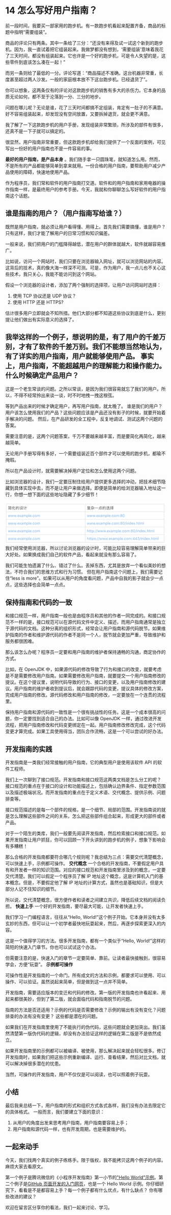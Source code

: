 # 14 怎么写好用户指南？

前一段时间，我要买一部家用的跑步机。有一款跑步机看起来配置齐备，商品的标题中指明“需要组装”。

商品的评论只有两条。其中一条给了三分：“还没有来得及试一试这个新到的跑步机。因为，我一直试着把它组装起来。我做梦都没有想到，‘需要组装’意味着我花了三天时间，都没有组装起来。它也许是一个好的跑步机，可是令人失望的是，这些零件到底该怎么凑在一起！”

而另一条则给了最低的一分。评论写道：“商品描述不准确。这台机器非常重，长度甚至超过两人沙发。一般的家庭根本放不下这台跑步机。已经退货了”。

你可以想象，这两条仅有的评论对这款跑步机的销售有多大的杀伤力。它本身的品质无论如何，都不至于沦落到一分、三分的地步。

问题在哪儿呢？无论是谁，花了三天时间都搞不定组装，肯定有一肚子的不满意。好不容易组装起来，却发现没有空间放置，又要拆掉退货，就会更不满意。

我了解了一下这款跑步机的用户手册，发现组装非常繁琐，所涉及的部件有很多，还真不是一下子就可以搞定的。

很显然，用户指南非常重要，但这款跑步机却给我们提供了一个反面的案例，可见写出一份好的用户指南也不是一件容易的事。

**最好的用户指南，是产品本身** 。我们随手拿一只圆珠笔，就知道怎么用。然而，不是所有的产品都能够简单到拿来就用。一份合格的用户指南，要帮助用户减少产品使用的障碍，快速地使用产品。

作为程序员，我们常和软件的用户指南打交道。软件和的用户指南和家用电器的操作指南一样，是最终用户的参考手册。今天，我就和你聊聊怎么写好软件的用户指南这个话题。

## 谁是指南的用户？（用户指南写给谁？）

既然是用户指南，就必须让用户看得懂、用得上。首先我们需要搞懂，谁是用户？ 只有这样，我们才能了解用户的日常习惯和知识偏差。

一般来说，我们把用户的门槛降得越低，潜在用户的群体就越大，软件就越容易推广。

比如说，访问一个网站时，我们只要在浏览器输入网址，就可以浏览网站的内容。这背后的技术，真的像大海一样深不可测。可是，作为用户，我一点儿也不关心这些技术，我只关心，我能不能访问到这个网站。

假设一个浏览器的设计者，添加了两个强制的选择项，让用户访问网站时选择：

1. 使用 TCP 协议还是 UDP 协议？
1. 使用 HTTP 还是 HTTPS?

估计很多用户立即就会不知所措。他们大部分都不知道这些协议到底是什么，更别提让他们做出有实际意义的选择了。

## 我举这样的一个例子，想说明的是，有了用户的千差万别，才有了软件的千差万别。我们不能想当然地认为，有了详实的用户指南，用户就能够使用产品。 **事实上，用户指南，不能超越用户的理解能力和操作能力。** 什么时候确定产品用户？

这是一个老生常谈的问题。之所以常谈，是因为我们很容易就忘了我们的用户。所以，不得不经常拎出来谈一谈，时不时地拽一拽这根弦。

等到产品出来的时候才确定用户，再写用户指南，就太晚了。 谁是我们的用户？用户该怎么使用我们的产品？这些问题应该是产品还没有影子的时候，就要开始着手解决的问题。 然后，在产品研发的全工程中，反复地调试、测试这两个问题的答案。

需要注意的是，这两个问题答案，千万不要越来越丰富，而是要简化再简化，越来越简单。

无论用户手册写得有多好，一个需要组装近百个部件才可以使用的跑步机，都瑜不掩瑕。

所以在产品设计时，就需要解决掉用户定位和怎么使用这两个问题。

比如浏览器的设计，我们一定要压制住给用户提供更多选择的冲动，把技术细节隐藏到具体实现中去，而不是让用户来做选择。即便是简单的给浏览器输入地址这一行，你想一想下面的这些地址隐藏了多少细节！

![img](assets/9ecf311af00d72b57539e48053f7b6df.png)我们经常使用浏览器，所以讨论浏览器的设计时，可能比较容易理解简单带来的巨大好处。如果换成我们自己的软件产品，看起来就没有那么容易了。

我们可能生怕遗漏了什么、错过了什么。丢掉东西，尤其是放弃一个看似美妙的想法，不符合我们的思维方式和行为习惯。 但在用户指南这个问题上，我们需要记住“less is more”。如果可以从用户的角度看问题，产品中自我的影子就会少一点点，这些选择也会简单一点点。

## 保持指南和代码的一致

和接口规范一样，用户指南一般也是由程序员和其他的作者一同完成的。和接口规范不一样的是，接口规范可以在源代码文件中定义、描述，而用户指南通常是独立于源代码的文档。这种分离的组织形式，经常会让用户指南和源代码脱节。如果维护指南的作者和维护源代码的作者不是同一个人，脱节就会更加严重，导致维护和服务都很困难。

那么该怎么办呢？程序员一定要和用户指南的维护者保持通畅的沟通，商定协作的方式。

比如，在 OpenJDK 中，如果源代码的修改导致了行为和接口的改变，就要考虑是不是需要修改用户指南。如果需要修改用户指南，就要提交一个用户指南修改的提议。在这个提议里，说明代码导致的行为、接口的变更，以及用户指南修改的建议。用户指南的维护者收到提议后，就会跟踪代码的变更，提议具体的修改方案，完成用户指南的修改。源代码修改和用户指南的修改，一定要放在一个连贯的流程里。

保持用户指南和源代码的一致性是一个很有挑战性的任务。这是一个成本很高的问题，你一定要找到适合自己的办法。比如可以像 OpenJDK 一样，通过改进开发流程，把用户指南修改和代码变更绑定在一起。用户指南修改修改完成，这个代码变更才算完成。如果工具使用得当，团队合作流畅，这是一个可以尝试的好办法。

## 开发指南的实践

开发指南是一类我们经常接触的用户指南，它的典型用户是使用该软件 API 的软件工程师。

我们上一次聊到了接口规范。开发指南和接口规范这两类文档是怎么分工的呢？ 接口规范的重点在于接口的设计和功能描述上，包括确认边界条件、指定参数范围以及描述极端状况。而开发指南的重点在于定义术语、交代概念、提供示例、问题排查等。

接口规范描述的是每一个部件的规格，是一个细节、局部的范围。开发指南说的就是怎么理解这些部件之间的关系，怎么把这些部件组合起来，形成更大的部件或者产品。

对于一个陌生的类库，我们一般要先阅读开发指南，然后检索接口和接口规范。如果开发指南让用户抓狂，你可以回顾一下开头讲到的跑步机的例子，想象下影响会有多糟糕！

那么合格的开发指南都要符合哪几个规则呢？我总结为三点：需要交代清楚概念，可以快速上手，示例都可操作。 **交代概念** 一个合格的开发指南，不要假定用户具有和开发者一样的知识范围。对应的接口规范和开发指南里涉及到的概念，一定要交代清楚。我们可以假定一个程序员了解 IP 地址这个概念，这是计算机入门的基本概念。但是，不要假定他了解 IP 地址的计算方式，虽然也是基础知识，但是大部分人记不住知识的细节。

所以说，交代清楚概念，很方便作者和读者之间建立共识，降低后续文档的阅读负担。 **快速上手** 一个好的开发指南，要尽最大可能，让开发者快速上手。

我们学习一门编程语言，往往从“Hello, World!”这个例子开始。它本身并没有太多玄妙的东西，但可以让一个初学者最快地玩耍起来，然后，再逐步探索更深入的内容。

这是一个值得学习的方法。很多开发指南，都有一个类似于“Hello, World!”这样的简短的快速入门章节。你也可以试试这个办法。

但需要注意的是，快速入门的章节一定要简单、靠前。让读者最快接触到，很容易学会，方便“玩耍”。 **示例都可操作**

可操作性是开发指南的一个命门。所有成文的方法和示例，都要求可以使用、可以操作、可以验证。虽然说起来简单，但是做到这一点并不简单。

开发指南，需要适应版本的变迁和代码的修改。第一版的开发指南也许看起来、用起来都很美妙，但到了第二版，就会面临代码和指南脱节的问题。

指南的方法是否还适用？示例的代码是否需要修改？示例的输出有没有变化？问题排查的办法有没有变更？ 这些都是潜在的问题。

如果我们在开发指南里使用了不能执行的伪代码，这些问题就会更加突出。我们虽然清楚第一版伪代码的逻辑，却没有办法验证这样的逻辑在第二版是不是依然成立。

如果开发指南里的示例都可以被编译、被使用，那么解决起来就会轻松很多。修订开发指南时，如果我们把这些示例重新编译、运行、查看结果，然后对比文档，就可以解决掉很多潜在的忧患。

当然，可操作的开发指南，用户不仅仅是可以阅读，也可以照着例子玩耍。

## 小结

最后我来总结一下，用户指南的形式和组织方式各式各样，我们没有办法去限定它的具体格式。 一般而言，我们要建立下面的意识：

1. 从用户的角度出发来思考用户指南，用户指南要容易上手；
1. 用户指南和源代码一样，也有开发周期，也是需要维护的。

## 一起来动手

今天，我们找两个真实的例子练练手。限于版权，我不能拷贝这两个例子的内容。麻烦大家去看原文。

第一个例子是腾讯微信的《小程序开发指南》第一小节的["Hello World"示例](https://developers.weixin.qq.com/ebook?action=get_post_info&docid=0002c8979d0678bb00862b8595b00a)。第二个例子是[GitHub 页面开发的入门网页](https://pages.github.com/)，也是一个 Hello World 示例。你仔细研究下，看看是不是都容易上手？每一个例子都有什么优点，有什么缺点？ 你有哪些改进的建议？

欢迎在留言区分享你的看法，我们一起来讨论、学习。
